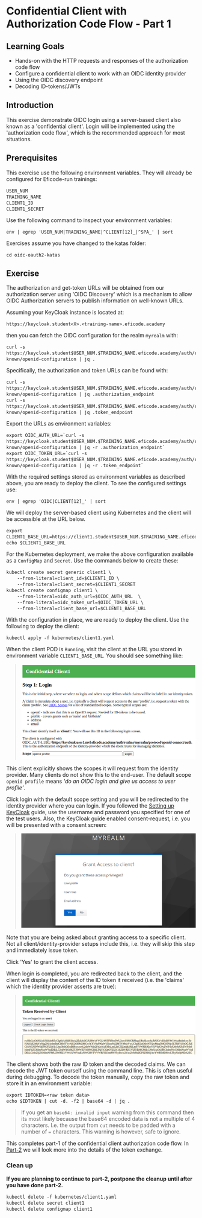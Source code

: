 # Confidential Client with Authorization Code Flow - Part 1

## Learning Goals

- Hands-on with the HTTP requests and responses of the authorization code flow
- Configure a confidential client to work with an OIDC identity provider
- Using the OIDC discovery endpoint
- Decoding ID-tokens/JWTs

## Introduction

This exercise demonstrate OIDC login using a server-based client also
known as a 'confidential client'. Login will be implemented using the
'authorization code flow', which is the recommended approach for most
situations.

## Prerequisites

This exercise use the following environment variables. They will
already be configured for Eficode-run trainings:

```
USER_NUM
TRAINING_NAME
CLIENT1_ID
CLIENT1_SECRET
```

Use the following command to inspect your environment variables:

```console
env | egrep 'USER_NUM|TRAINING_NAME|^CLIENT[12]_|^SPA_' | sort
```

Exercises assume you have changed to the katas folder:

```console
cd oidc-oauth2-katas
```

## Exercise

The authorization and get-token URLs will be obtained from our
authorization server using 'OIDC Discovery' which is a mechanism to
allow OIDC Authorization servers to publish information on well-known
URLs.

Assuming your KeyCloak instance is located at:

```
https://keycloak.student<X>.<training-name>.eficode.academy
```

then you can fetch the OIDC configuration for the realm `myrealm` with:

```console
curl -s https://keycloak.student$USER_NUM.$TRAINING_NAME.eficode.academy/auth/realms/myrealm/.well-known/openid-configuration | jq .
```

Specifically, the authorization and token URLs can be found with:

```console
curl -s https://keycloak.student$USER_NUM.$TRAINING_NAME.eficode.academy/auth/realms/myrealm/.well-known/openid-configuration | jq .authorization_endpoint
curl -s https://keycloak.student$USER_NUM.$TRAINING_NAME.eficode.academy/auth/realms/myrealm/.well-known/openid-configuration | jq .token_endpoint
```

Export the URLs as environment variables:

```console
export OIDC_AUTH_URL=`curl -s https://keycloak.student$USER_NUM.$TRAINING_NAME.eficode.academy/auth/realms/myrealm/.well-known/openid-configuration | jq -r .authorization_endpoint`
export OIDC_TOKEN_URL=`curl -s https://keycloak.student$USER_NUM.$TRAINING_NAME.eficode.academy/auth/realms/myrealm/.well-known/openid-configuration | jq -r .token_endpoint`
```

With the required settings stored as environment variables as
described above, you are ready to deploy the client. To see the
configured settings use:

```console
env | egrep 'OIDC|CLIENT[12]_' | sort
```

We will deploy the server-based client using Kubernetes and the client will be accessible at the URL below.

```console
export CLIENT1_BASE_URL=https://client1.student$USER_NUM.$TRAINING_NAME.eficode.academy
echo $CLIENT1_BASE_URL
```

For the Kubernetes deployment, we make the above configuration
available as a `ConfigMap` and `Secret`. Use the commands below to
create these:

```console
kubectl create secret generic client1 \
    --from-literal=client_id=$CLIENT1_ID \
    --from-literal=client_secret=$CLIENT1_SECRET
kubectl create configmap client1 \
    --from-literal=oidc_auth_url=$OIDC_AUTH_URL  \
    --from-literal=oidc_token_url=$OIDC_TOKEN_URL \
    --from-literal=client_base_url=$CLIENT1_BASE_URL
```

With the configuration in place, we are ready to deploy the client. Use the following to deploy the client:

```console
kubectl apply -f kubernetes/client1.yaml
```

When the client POD is `Running`, visit the client at the URL you
stored in environment variable `CLIENT1_BASE_URL`. You should see
something like:

> ![Client1 login screen](images/client1-login-screen.png)

This client explicitly shows the scopes it will request from the
identity provider. Many clients do not show this to the end-user. The
default scope `openid profile` means *'do an OIDC login and give us
access to user profile'*.

Click login with the default scope setting and you will be redirected
to the identity provider where you can login. If you followed the
[Setting up KeyCloak](setting-up-keycloak.md) guide, use the username
and password you specified for one of the test users. Also, the
KeyCloak guide enabled consent-request, i.e. you will be presented
with a consent screen:

> ![Grant access to client1 screen](images/keycloak-grant-access-to-client1.png)

Note that you are being asked about granting access to a specific
client. Not all client/identity-provider setups include this,
i.e. they will skip this step and immediately issue token.

Click 'Yes' to grant the client access.

When login is completed, you are redirected back to the client, and
the client will display the content of the ID token it received
(i.e. the 'claims' which the identity provider asserts are true):

> ![Client1 displays tokens](images/client1-token-screen.png)

The client shows both the raw ID token and the decoded claims. We can
decode the JWT token ourself using the command line. This is often
useful during debugging.  To decode the token manually, copy
the raw token and store it in an environment variable:

```console
export IDTOKEN=<raw token data>
echo $IDTOKEN | cut -d. -f2 | base64 -d | jq .
```

> If you get an `base64: invalid input` warning from this command then its most likely because the base64 encoded data is not a multiple of 4 characters. I.e. the output from `cut` needs to be padded with a number of `=` characters. This warning is however, safe to ignore.

This completes part-1 of the confidential client authorization code flow. In [Part-2](confidential-client-auth-code-flow2.md) we will look more into the details of the token exchange.

### Clean up

**If you are planning to continue to part-2, postpone the cleanup
until after you have done part-2.**

```console
kubectl delete -f kubernetes/client1.yaml
kubectl delete secret client1
kubectl delete configmap client1
```
